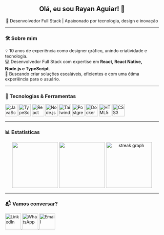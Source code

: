 <h2 align="center">Olá, eu sou Rayan Aguiar! 👋</h2>

<p align="center">🚀 Desenvolvedor Full Stack | Apaixonado por tecnologia, design e inovação</p>

---

### 🛠 Sobre mim  

💡 10 anos de experiência como designer gráfico, unindo criatividade e tecnologia.  
💻 Desenvolvedor Full Stack com expertise em **React, React Native, Node.js e TypeScript**.  
🎯 Buscando criar soluções escaláveis, eficientes e com uma ótima experiência para o usuário.  

---

### 🚀 Tecnologias & Ferramentas  

<div align="left">
  <img src="https://cdn.jsdelivr.net/gh/devicons/devicon/icons/javascript/javascript-original.svg" height="40" alt="JavaScript" />
  <img src="https://cdn.jsdelivr.net/gh/devicons/devicon/icons/typescript/typescript-original.svg" height="40" alt="TypeScript" />
  <img src="https://cdn.jsdelivr.net/gh/devicons/devicon/icons/react/react-original.svg" height="40" alt="React" />
  <img src="https://cdn.jsdelivr.net/gh/devicons/devicon/icons/nodejs/nodejs-original.svg" height="40" alt="Node.js" />
  <img src="https://cdn.jsdelivr.net/gh/devicons/devicon/icons/tailwindcss/tailwindcss-original-wordmark.svg" height="40" alt="Tailwind CSS" />
  <img src="https://cdn.jsdelivr.net/gh/devicons/devicon/icons/postgresql/postgresql-original.svg" height="40" alt="PostgreSQL" />
  <img src="https://cdn.jsdelivr.net/gh/devicons/devicon/icons/docker/docker-original.svg" height="40" alt="Docker" />
  <img src="https://cdn.jsdelivr.net/gh/devicons/devicon/icons/html5/html5-original.svg" height="40" alt="HTML5" />
  <img src="https://cdn.jsdelivr.net/gh/devicons/devicon/icons/css3/css3-original.svg" height="40" alt="CSS3" />
</div>

---

### 📊 Estatísticas  

<div align="center">
  <img src="https://github-readme-stats.vercel.app/api?username=rayan-aguiar&show_icons=true&count_private=true&theme=dracula" height="150" />
  <img src="https://github-readme-stats.vercel.app/api/top-langs?username=rayan-aguiar&layout=compact&langs_count=6&theme=onedark" height="150" />
  <img src="https://streak-stats.demolab.com?user=rayan-aguiar&locale=en&mode=daily&theme=dracula&hide_border=false&border_radius=5&order=3" height="150" alt="streak graph"  />
</div>

---

### 📬 Vamos conversar?  

<div align="left">
  <a href="https://www.linkedin.com/in/rayan-siqueira/" target="_blank">
    <img src="https://raw.githubusercontent.com/maurodesouza/profile-readme-generator/master/src/assets/icons/social/linkedin/default.svg" width="52" alt="LinkedIn" />
  </a>
  <a href="https://wa.me/5521991460601" target="_blank">
    <img src="https://raw.githubusercontent.com/maurodesouza/profile-readme-generator/master/src/assets/icons/social/whatsapp/default.svg" width="52" alt="WhatsApp" />
  </a>
  <a href="mailto:rayansiqueira@gmail.com" target="_blank">
    <img src="https://raw.githubusercontent.com/maurodesouza/profile-readme-generator/master/src/assets/icons/social/gmail/default.svg" width="52" alt="Email" />
  </a>
</div>
